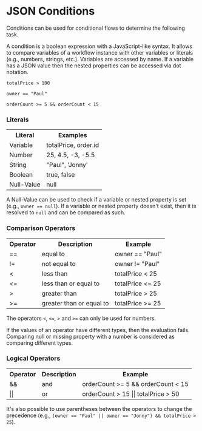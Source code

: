 # JSON Conditions

Conditions can be used for conditional flows to determine the following task.

A condition is a boolean expression with a JavaScript-like syntax.
It allows to compare variables of a workflow instance with other variables or literals (e.g., numbers, strings, etc.).
Variables are accessed by name. If a variable has a JSON value then the nested properties can be accessed via dot notation.

```
totalPrice > 100

owner == "Paul"

orderCount >= 5 && orderCount < 15
```

### Literals

<table style="width:100%">
  <tr>
    <th>Literal</th>
    <th>Examples</th
  </tr>

  <tr>
    <td>Variable</td>
    <td>totalPrice, order.id</td>
  </tr>

  <tr>
    <td>Number</td>
    <td>25, 4.5, -3, -5.5</td>
  </tr>

  <tr>
    <td>String</td>
    <td>"Paul", 'Jonny'</td>
  </tr>

  <tr>
    <td>Boolean</td>
    <td>true, false</td>
  </tr>

  <tr>
    <td>Null-Value</td>
    <td>null</td>
  </tr>
</table>

A Null-Value can be used to check if a variable or nested property is set (e.g., `owner == null`).
If a variable or nested property doesn't exist, then it is resolved to `null` and can be compared as such.

### Comparison Operators

<table style="width:100%">
  <tr>
    <th>Operator</th>
    <th>Description</th>
    <th>Example</th
  </tr>

  <tr>
    <td>==</td>
    <td>equal to</td>
    <td>owner == "Paul"</td>
  </tr>

  <tr>
    <td>!=</td>
    <td>not equal to</td>
    <td>owner != "Paul"</td>
  </tr>

  <tr>
    <td>&#60;</td>
    <td>less than</td>
    <td>totalPrice &#60; 25</td>
  </tr>

  <tr>
    <td>&#60;=</td>
    <td>less than or equal to</td>
    <td>totalPrice &#60;= 25</td>
  </tr>

  <tr>
    <td>&#62;</td>
    <td>greater than</td>
    <td>totalPrice &#62; 25</td>
  </tr>

  <tr>
    <td>&#62;=</td>
    <td>greater than or equal to</td>
    <td>totalPrice &#62;= 25</td>
  </tr>
</table>

The operators `<`, `<=`, `>` and `>=` can only be used for numbers.

If the values of an operator have different types, then the evaluation fails.
Comparing null or missing property with a number is considered as comparing different types.

### Logical Operators

<table style="width:100%">
  <tr>
    <th>Operator</th>
    <th>Description</th>
    <th>Example</th
  </tr>

  <tr>
    <td>&&</td>
    <td>and</td>
    <td>orderCount &#62;= 5 && orderCount &#60; 15</td>
  </tr>

  <tr>
    <td>||</td>
    <td>or</td>
    <td>orderCount &#62; 15 || totalPrice &#62; 50</td>
  </tr>
</table>

It's also possible to use parentheses between the operators to change the precedence (e.g., `(owner == "Paul" || owner == "Jonny") && totalPrice > 25`).
